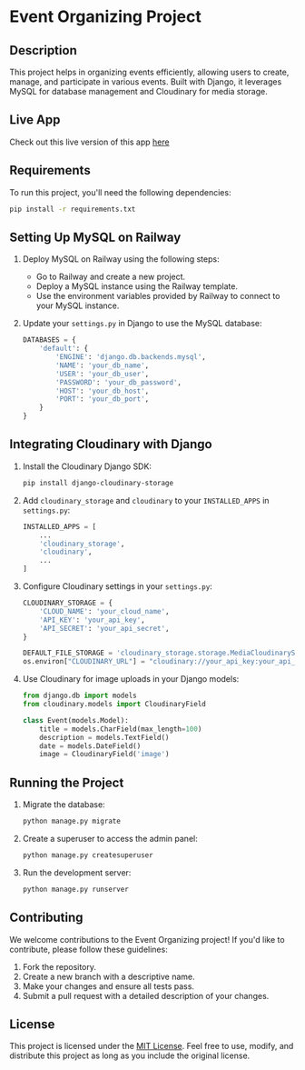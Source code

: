 # Event Organizing Project

## Description
This project helps in organizing events efficiently, allowing users to create, manage, and participate in various events. Built with Django, it leverages MySQL for database management and Cloudinary for media storage.

## Live App

Check out this live version of this app [here](https://hk-plum.vercel.app/)

## Requirements
To run this project, you'll need the following dependencies:

```bash
pip install -r requirements.txt
```

## Setting Up MySQL on Railway
1. Deploy MySQL on Railway using the following steps:
   - Go to Railway and create a new project.
   - Deploy a MySQL instance using the Railway template.
   - Use the environment variables provided by Railway to connect to your MySQL instance.

2. Update your `settings.py` in Django to use the MySQL database:
   ```python
   DATABASES = {
       'default': {
           'ENGINE': 'django.db.backends.mysql',
           'NAME': 'your_db_name',
           'USER': 'your_db_user',
           'PASSWORD': 'your_db_password',
           'HOST': 'your_db_host',
           'PORT': 'your_db_port',
       }
   }
   ```

## Integrating Cloudinary with Django
1. Install the Cloudinary Django SDK:
   ```bash
   pip install django-cloudinary-storage
   ```

2. Add `cloudinary_storage` and `cloudinary` to your `INSTALLED_APPS` in `settings.py`:
   ```python
   INSTALLED_APPS = [
       ...
       'cloudinary_storage',
       'cloudinary',
       ...
   ]
   ```

3. Configure Cloudinary settings in your `settings.py`:
   ```python
   CLOUDINARY_STORAGE = {
       'CLOUD_NAME': 'your_cloud_name',
       'API_KEY': 'your_api_key',
       'API_SECRET': 'your_api_secret',
   }

   DEFAULT_FILE_STORAGE = 'cloudinary_storage.storage.MediaCloudinaryStorage'
   os.environ["CLOUDINARY_URL"] = "cloudinary://your_api_key:your_api_secret@your_cloud_name"
   ```

4. Use Cloudinary for image uploads in your Django models:
   ```python
   from django.db import models
   from cloudinary.models import CloudinaryField

   class Event(models.Model):
       title = models.CharField(max_length=100)
       description = models.TextField()
       date = models.DateField()
       image = CloudinaryField('image')
   ```

## Running the Project
1. Migrate the database:
   ```bash
   python manage.py migrate
   ```

2. Create a superuser to access the admin panel:
   ```bash
   python manage.py createsuperuser
   ```

3. Run the development server:
   ```bash
   python manage.py runserver
   ```

## Contributing
We welcome contributions to the Event Organizing project! If you'd like to contribute, please follow these guidelines:
1. Fork the repository.
2. Create a new branch with a descriptive name.
3. Make your changes and ensure all tests pass.
4. Submit a pull request with a detailed description of your changes.

## License
This project is licensed under the [MIT License](https://opensource.org/licenses/MIT). Feel free to use, modify, and distribute this project as long as you include the original license.
